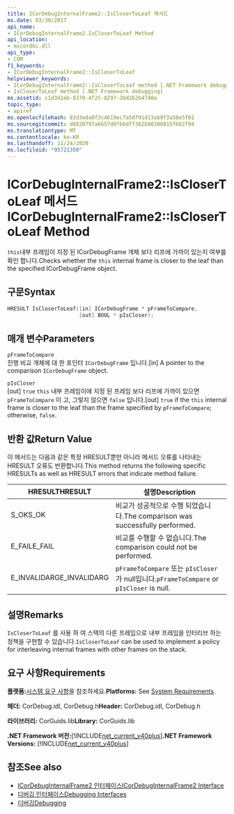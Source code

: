 ```yaml
---
title: ICorDebugInternalFrame2::IsCloserToLeaf 메서드
ms.date: 03/30/2017
api_name:
- ICorDebugInternalFrame2.IsCloserToLeaf Method
api_location:
- mscordbi.dll
api_type:
- COM
f1_keywords:
- ICorDebugInternalFrame2::IsCloserToLeaf
helpviewer_keywords:
- ICorDebugInternalFrame2::IsCloserToLeaf method [.NET Framework debugging]
- IsCloserToLeaf method [.NET Framework debugging]
ms.assetid: c1d3d1eb-8370-4f25-8297-3bd262b4740a
topic_type:
- apiref
ms.openlocfilehash: 83d3eda0f3c4619ec7a5df91d13ab9f3a58e5f01
ms.sourcegitcommit: d8020797a6657d0fbbdff362b80300815f682f94
ms.translationtype: MT
ms.contentlocale: ko-KR
ms.lasthandoff: 11/24/2020
ms.locfileid: "95721350"
---
```

# <a name="icordebuginternalframe2isclosertoleaf-method"></a><span data-ttu-id="79861-102">ICorDebugInternalFrame2::IsCloserToLeaf 메서드</span><span class="sxs-lookup"><span data-stu-id="79861-102">ICorDebugInternalFrame2::IsCloserToLeaf Method</span></span>

<span data-ttu-id="79861-103">`this`내부 프레임이 지정 된 ICorDebugFrame 개체 보다 리프에 가까이 있는지 여부를 확인 합니다.</span><span class="sxs-lookup"><span data-stu-id="79861-103">Checks whether the `this` internal frame is closer to the leaf than the specified ICorDebugFrame object.</span></span>  
  
## <a name="syntax"></a><span data-ttu-id="79861-104">구문</span><span class="sxs-lookup"><span data-stu-id="79861-104">Syntax</span></span>  
  
```cpp  
HRESULT IsCloserToLeaf([in] ICorDebugFrame * pFrameToCompare,  
                       [out] BOOL * pIsCloser);  
```  
  
## <a name="parameters"></a><span data-ttu-id="79861-105">매개 변수</span><span class="sxs-lookup"><span data-stu-id="79861-105">Parameters</span></span>  

 `pFrameToCompare`  
 <span data-ttu-id="79861-106">진행 비교 개체에 대 한 포인터 `ICorDebugFrame` 입니다.</span><span class="sxs-lookup"><span data-stu-id="79861-106">[in] A pointer to the comparison `ICorDebugFrame` object.</span></span>  
  
 `pIsCloser`  
 <span data-ttu-id="79861-107">[out] `true` `this` 내부 프레임이에 지정 된 프레임 보다 리프에 가까이 있으면 `pFrameToCompare` 이 고, 그렇지 않으면 `false` 입니다.</span><span class="sxs-lookup"><span data-stu-id="79861-107">[out] `true` if the `this` internal frame is closer to the leaf than the frame specified by `pFrameToCompare`; otherwise, `false`.</span></span>  
  
## <a name="return-value"></a><span data-ttu-id="79861-108">반환 값</span><span class="sxs-lookup"><span data-stu-id="79861-108">Return Value</span></span>  

 <span data-ttu-id="79861-109">이 메서드는 다음과 같은 특정 HRESULT뿐만 아니라 메서드 오류를 나타내는 HRESULT 오류도 반환합니다.</span><span class="sxs-lookup"><span data-stu-id="79861-109">This method returns the following specific HRESULTs as well as HRESULT errors that indicate method failure.</span></span>  
  
|<span data-ttu-id="79861-110">HRESULT</span><span class="sxs-lookup"><span data-stu-id="79861-110">HRESULT</span></span>|<span data-ttu-id="79861-111">설명</span><span class="sxs-lookup"><span data-stu-id="79861-111">Description</span></span>|  
|-------------|-----------------|  
|<span data-ttu-id="79861-112">S_OK</span><span class="sxs-lookup"><span data-stu-id="79861-112">S_OK</span></span>|<span data-ttu-id="79861-113">비교가 성공적으로 수행 되었습니다.</span><span class="sxs-lookup"><span data-stu-id="79861-113">The comparison was successfully performed.</span></span>|  
|<span data-ttu-id="79861-114">E_FAIL</span><span class="sxs-lookup"><span data-stu-id="79861-114">E_FAIL</span></span>|<span data-ttu-id="79861-115">비교를 수행할 수 없습니다.</span><span class="sxs-lookup"><span data-stu-id="79861-115">The comparison could not be performed.</span></span>|  
|<span data-ttu-id="79861-116">E_INVALIDARG</span><span class="sxs-lookup"><span data-stu-id="79861-116">E_INVALIDARG</span></span>|<span data-ttu-id="79861-117">`pFrameToCompare` 또는 `pIsCloser`가 null입니다.</span><span class="sxs-lookup"><span data-stu-id="79861-117">`pFrameToCompare` or `pIsCloser` is null.</span></span>|  
  
## <a name="remarks"></a><span data-ttu-id="79861-118">설명</span><span class="sxs-lookup"><span data-stu-id="79861-118">Remarks</span></span>  

 <span data-ttu-id="79861-119">`IsCloserToLeaf` 를 사용 하 여 스택의 다른 프레임으로 내부 프레임을 인터리브 하는 정책을 구현할 수 있습니다.</span><span class="sxs-lookup"><span data-stu-id="79861-119">`IsCloserToLeaf` can be used to implement a policy for interleaving internal frames with other frames on the stack.</span></span>  
  
## <a name="requirements"></a><span data-ttu-id="79861-120">요구 사항</span><span class="sxs-lookup"><span data-stu-id="79861-120">Requirements</span></span>  

 <span data-ttu-id="79861-121">**플랫폼:**[시스템 요구 사항](../../get-started/system-requirements.md)을 참조하세요.</span><span class="sxs-lookup"><span data-stu-id="79861-121">**Platforms:** See [System Requirements](../../get-started/system-requirements.md).</span></span>  
  
 <span data-ttu-id="79861-122">**헤더:** CorDebug.idl, CorDebug.h</span><span class="sxs-lookup"><span data-stu-id="79861-122">**Header:** CorDebug.idl, CorDebug.h</span></span>  
  
 <span data-ttu-id="79861-123">**라이브러리:** CorGuids.lib</span><span class="sxs-lookup"><span data-stu-id="79861-123">**Library:** CorGuids.lib</span></span>  
  
 <span data-ttu-id="79861-124">**.NET Framework 버전:**[!INCLUDE[net_current_v40plus](../../../../includes/net-current-v40plus-md.md)]</span><span class="sxs-lookup"><span data-stu-id="79861-124">**.NET Framework Versions:** [!INCLUDE[net_current_v40plus](../../../../includes/net-current-v40plus-md.md)]</span></span>  
  
## <a name="see-also"></a><span data-ttu-id="79861-125">참조</span><span class="sxs-lookup"><span data-stu-id="79861-125">See also</span></span>

- [<span data-ttu-id="79861-126">ICorDebugInternalFrame2 인터페이스</span><span class="sxs-lookup"><span data-stu-id="79861-126">ICorDebugInternalFrame2 Interface</span></span>](icordebuginternalframe2-interface.md)
- [<span data-ttu-id="79861-127">디버깅 인터페이스</span><span class="sxs-lookup"><span data-stu-id="79861-127">Debugging Interfaces</span></span>](debugging-interfaces.md)
- [<span data-ttu-id="79861-128">디버깅</span><span class="sxs-lookup"><span data-stu-id="79861-128">Debugging</span></span>](index.md)
